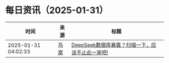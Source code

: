 ﻿# 每日资讯（2025-01-31）

|时间|来源|标题|
|---|---|---|
|2025-01-31 04:02:33|[鸟窝](https://colobu.com/atom.xml)|[DeepSeek数据库暴露？扫描一下，应该不止此一家吧!](https://colobu.com/2025/01/31/scan-clickhouse-service/)|
